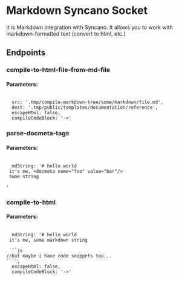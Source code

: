 # Markdown Syncano Socket

It is Markdown integration with Syncano. It allows you to work with markdown-formatted text (convert to html, etc.)

## Endpoints

### compile-to-html-file-from-md-file

#### Parameters:
```

  src: '.tmp/compile-markdown-tree/some/markdown/file.md',
  dest: '.tmp/public/templates/documentation/reference',
  escapeHtml: false,
  compileCodeBlock: '->'
```


### parse-docmeta-tags

#### Parameters:
```

  mdString: '# hello world
 it's me, <docmeta name="foo" value="bar"/> 
 some string 

'
```


### compile-to-html

#### Parameters:
```

  mdString: '# hello world
 it's me, some markdown string 

 ```js
//but maybe i have code snippets too...
```',
  escapeHtml: false,
  compileCodeBlock: '->'
```

